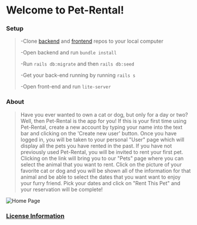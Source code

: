 # Welcome to Pet-Rental!
### Setup
> -Clone [backend](https://github.com/TJBachorz/Pet-Rental-back-end) and [frontend](https://github.com/boyloe/Pet-rental-front-end) repos to your local computer
>
> -Open backend and run `bundle install`
>
> -Run `rails db:migrate` and then `rails db:seed`
>
> -Get your back-end running by running `rails s`
> 
> -Open front-end and run `lite-server`

### About
> Have you ever wanted to own a cat or dog, but only for a day or two? Well, then Pet-Rental is the app for you!
>If this is your first time using Pet-Rental, create a new account by typing your name into the text bar and clicking on the 'Create new user' button.
> Once you have logged in, you will be taken to your personal "User" page which will display all the pets you have rented in the past. If you have not previously
> used Pet-Rental, you will be invited to rent your first pet. Clicking on the link will bring you to our "Pets" page where you can select the animal that you want
> to rent. Click on the picture of your favorite cat or dog and you will be shown all of the information for that animal and be able to select the dates that you want
> want to enjoy your furry friend. Pick your dates and click on "Rent This Pet" and your reservation will be complete!

![Home Page](./img/ "Title")

### [License Information](https://www.termsfeed.com/live/31cbacda-3fe3-4b0c-adf3-c6ca250f4744)
